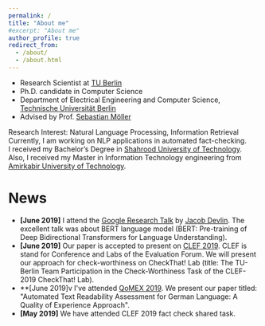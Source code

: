 ```yaml
---
permalink: /
title: "About me"
#excerpt: "About me"
author_profile: true
redirect_from: 
  - /about/
  - /about.html
---
```


- Research Scientist at [TU Berlin](https://www.tu-berlin.de/)
- Ph.D. candidate in Computer Science
- Department of Electrical Engineering and Computer Science, [Technische Universität Berlin](https://www.tu-berlin.de/)
- Advised by Prof. [Sebastian Möller](https://www.qu.tu-berlin.de/menue/team/professur/)


Research Interest: Natural Language Processing, Information Retrieval <br/>
Currently, I am working on NLP applications in automated fact-checking.  <br/>
I received my Bachelor’s Degree in [Shahrood University of Technology](http://shahroodut.ac.ir/en/). Also, I received my Master in Information Technology engineering from [Amirkabir University of Technology](http://aut.ac.ir/aut/).<br/> 
 


News
======
- **[June 2019]** I attend the [Google Research Talk](https://events.withgoogle.com/ber_research-talk-june27/) by [Jacob Devlin](https://ai.google/research/people/106320). The excellent talk was about BERT language model (BERT: Pre-training of Deep Bidirectional Transformers for Language Understanding).  
- **[June 2019]** Our paper is accepted to present on [CLEF 2019](http://clef2019.clef-initiative.eu/). CLEF is stand for Conference and Labs of the Evaluation Forum. We will present our approach for check-worthiness on CheckThat! Lab (title: The TU-Berlin Team Participation in the Check-Worthiness Task of the CLEF-2019 CheckThat! Lab).  
- **[June 2019]v I've attended [QoMEX 2019](https://www.qomex2019.de/). We present our paper titled: "Automated Text Readability Assessment for German Language: A Quality of Experience Approach". 
- **[May 2019]** We have attended CLEF 2019 fact check shared task. 
